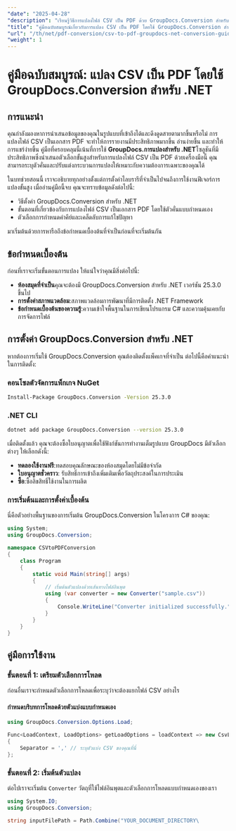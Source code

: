 ```yaml
---
"date": "2025-04-28"
"description": "เรียนรู้วิธีการแปลงไฟล์ CSV เป็น PDF ด้วย GroupDocs.Conversion สำหรับ .NET คำแนะนำทีละขั้นตอนนี้ครอบคลุมถึงการตั้งค่า การกำหนดค่า และตัวเลือกขั้นสูง"
"title": "คู่มือฉบับสมบูรณ์เกี่ยวกับการแปลง CSV เป็น PDF โดยใช้ GroupDocs.Conversion สำหรับ .NET"
"url": "/th/net/pdf-conversion/csv-to-pdf-groupdocs-net-conversion-guide/"
"weight": 1
---
```


# คู่มือฉบับสมบูรณ์: แปลง CSV เป็น PDF โดยใช้ GroupDocs.Conversion สำหรับ .NET

## การแนะนำ
คุณกำลังมองหาการนำเสนอข้อมูลของคุณในรูปแบบที่เข้าถึงได้และดึงดูดสายตามากขึ้นหรือไม่ การแปลงไฟล์ CSV เป็นเอกสาร PDF จะทำให้การรายงานมีประสิทธิภาพมากขึ้น อ่านง่ายขึ้น และทำให้การแชร์ง่ายขึ้น คู่มือที่ครอบคลุมนี้เน้นที่การใช้ **GroupDocs.การแปลงสำหรับ .NET**โซลูชันที่มีประสิทธิภาพซึ่งนำเสนอตัวเลือกขั้นสูงสำหรับการแปลงไฟล์ CSV เป็น PDF ด้วยเครื่องมือนี้ คุณสามารถระบุตัวคั่นและปรับแต่งกระบวนการแปลงให้เหมาะกับความต้องการเฉพาะของคุณได้

ในบทช่วยสอนนี้ เราจะอธิบายทุกอย่างตั้งแต่การตั้งค่าไลบรารีที่จำเป็นไปจนถึงการใช้งานฟีเจอร์การแปลงขั้นสูง เมื่ออ่านคู่มือนี้จบ คุณจะทราบข้อมูลดังต่อไปนี้:
- วิธีตั้งค่า GroupDocs.Conversion สำหรับ .NET
- ขั้นตอนที่เกี่ยวข้องกับการแปลงไฟล์ CSV เป็นเอกสาร PDF โดยใช้ตัวคั่นแบบกำหนดเอง
- ตัวเลือกการกำหนดค่าคีย์และเคล็ดลับการแก้ไขปัญหา

มาเริ่มต้นด้วยการหารือถึงข้อกำหนดเบื้องต้นที่จำเป็นก่อนที่จะเริ่มต้นกัน

## ข้อกำหนดเบื้องต้น
ก่อนที่เราจะเริ่มขั้นตอนการแปลง ให้แน่ใจว่าคุณมีสิ่งต่อไปนี้:
- **ห้องสมุดที่จำเป็น**คุณจะต้องมี GroupDocs.Conversion สำหรับ .NET เวอร์ชัน 25.3.0 ขึ้นไป
- **การตั้งค่าสภาพแวดล้อม**:สภาพแวดล้อมการพัฒนาที่มีการติดตั้ง .NET Framework
- **ข้อกำหนดเบื้องต้นของความรู้**:ความเข้าใจพื้นฐานในการเขียนโปรแกรม C# และความคุ้นเคยกับการจัดการไฟล์

## การตั้งค่า GroupDocs.Conversion สำหรับ .NET
หากต้องการเริ่มใช้ GroupDocs.Conversion คุณต้องติดตั้งแพ็คเกจที่จำเป็น ต่อไปนี้คือคำแนะนำในการติดตั้ง:

### คอนโซลตัวจัดการแพ็กเกจ NuGet
```bash
Install-Package GroupDocs.Conversion -Version 25.3.0
```

### .NET CLI
```bash
dotnet add package GroupDocs.Conversion --version 25.3.0
```

เมื่อติดตั้งแล้ว คุณจะต้องซื้อใบอนุญาตเพื่อใช้ฟังก์ชันการทำงานเต็มรูปแบบ GroupDocs มีตัวเลือกต่างๆ ให้เลือกดังนี้:
- **ทดลองใช้งานฟรี**:ทดสอบคุณลักษณะของห้องสมุดโดยไม่มีข้อจำกัด
- **ใบอนุญาตชั่วคราว**: รับสิทธิ์การเข้าถึงเพิ่มเติมเพื่อวัตถุประสงค์ในการประเมิน
- **ซื้อ**:ซื้อลิขสิทธิ์ใช้งานในการผลิต

### การเริ่มต้นและการตั้งค่าเบื้องต้น
นี่คือตัวอย่างพื้นฐานของการเริ่มต้น GroupDocs.Conversion ในโครงการ C# ของคุณ:

```csharp
using System;
using GroupDocs.Conversion;

namespace CSVtoPDFConversion
{
    class Program
    {
        static void Main(string[] args)
        {
            // เริ่มต้นตัวแปลงด้วยเส้นทางไฟล์อินพุต
            using (var converter = new Converter("sample.csv"))
            {
                Console.WriteLine("Converter initialized successfully.");
            }
        }
    }
}
```

## คู่มือการใช้งาน
### ขั้นตอนที่ 1: เตรียมตัวเลือกการโหลด
ก่อนอื่นเราจะกำหนดตัวเลือกการโหลดเพื่อระบุว่าจะต้องแยกไฟล์ CSV อย่างไร

#### กำหนดบริบทการโหลดด้วยตัวแบ่งแบบกำหนดเอง
```csharp
using GroupDocs.Conversion.Options.Load;

Func<LoadContext, LoadOptions> getLoadOptions = loadContext => new CsvLoadOptions
{
    Separator = ',' // ระบุตัวแบ่ง CSV ของคุณที่นี่
};
```
### ขั้นตอนที่ 2: เริ่มต้นตัวแปลง
ต่อไปเราจะเริ่มต้น `Converter` วัตถุที่ใช้ไฟล์อินพุตและตัวเลือกการโหลดแบบกำหนดเองของเรา

```csharp
using System.IO;
using GroupDocs.Conversion;

string inputFilePath = Path.Combine("YOUR_DOCUMENT_DIRECTORY\